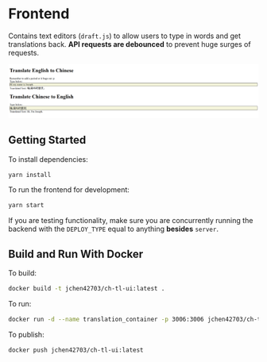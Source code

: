 # Frontend

Contains text editors (`draft.js`) to allow users to type in words and get translations back. **API requests are debounced** to prevent huge surges of requests.

![](docs_assets/demo.png)

## Getting Started

To install dependencies:

```bash
yarn install
```

To run the frontend for development:

```bash
yarn start
```

If you are testing functionality, make sure you are concurrently running the backend with the `DEPLOY_TYPE` equal to anything **besides** `server`.

## Build and Run With Docker

To build:

```bash
docker build -t jchen42703/ch-tl-ui:latest .
```

To run:

```bash
docker run -d --name translation_container -p 3006:3006 jchen42703/ch-tl-ui:latest
```

To publish:

```bash
docker push jchen42703/ch-tl-ui:latest
```
